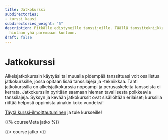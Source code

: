 ```yaml
---
title: Jatkokurssi
subdirectories:
- kurssi_kausi
subdirectories_weight: "5"
description: Pitkälle edistyneille tanssijoille. Täällä tanssitekniikka ja kuviot
  hiotaan yhä parempaan kuntoon.
draft: false
---
```

# Jatkokurssi

Alkeisjatkokurssin käytyäsi tai muualla pidempää tanssittuasi voit osallistua jatkokurssille, jossa opitaan lisää tanssilajeja ja -tekniikkaa. Tahti jatkokurssilla on alkeisjatkokurssia nopeampi ja perusaskeleita tansseista ei kerrata. Jatkokurssiin pyritään saamaan hieman tavallisesta poikkeavia tanssilajeja. Syksyn ja kevään jatkokurssit ovat sisällöltään erilaiset; kurssilla riittää helposti oppimista ainakin koko vuodeksi!

[Täytä kurssi-ilmoittautuminen](https://docs.google.com/forms/d/e/1FAIpQLScaozXy005y-a1WJC8Yn-mBI49zAi_QwgY1RcrtcNG7wINzgg/viewform?fbclid=IwAR1mJi-AohemFvF8DvKqstLXXrzLWUCFapkFWaOlCXTm2SNPrdHyZLO31eI) ja tule kursseille!

{{% courseMeta jatko %}}

{{< course jatko >}}